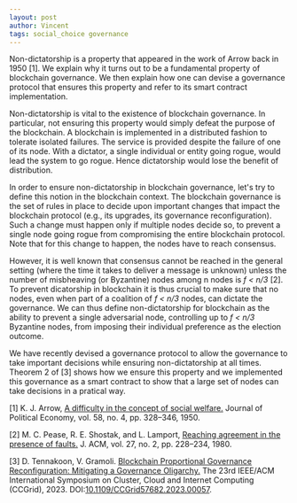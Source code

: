 ```yaml
---
layout: post
author: Vincent
tags: social_choice governance
---
```


Non-dictatorship is a property that appeared in the work of Arrow back in 1950 [1]. We explain why it turns out to be a fundamental property of blockchain governance. We then explain how one can devise a governance protocol that ensures this property and refer to its smart contract implementation.

Non-dictatorship is vital to the existence of blockchain governance. In particular, not ensuring this property would simply defeat the purpose of the blockchain. A blockchain is implemented in a distributed fashion to tolerate isolated failures. The service is provided despite the failure of one of its node. With a dictator, a single individual or entity going rogue, would lead the system to go rogue. Hence dictatorship would lose the benefit of distribution.

In order to ensure non-dictatorship in blockchain governance, let's try to define this notion in the blockchain context. The blockchain governance is the set of rules in place to decide upon important changes that impact the blockchain protocol (e.g., its upgrades, its governance reconfiguration).  Such a change must happen only if multiple nodes decide so, to prevent a single node going rogue from compromising the entire blockchain protocol. Note that for this change to happen, the nodes have to reach consensus. 

However, it is well known that consensus cannot be reached in the general setting (where the time it takes to deliver a message is unknown) unless the number of misbheaving (or Byzantine) nodes among n nodes is <i>f < n/3</i> [2]. To prevent dicatorship in blockchain it is thus crucial to make sure that no nodes, even when part of a coalition of <i>f < n/3</i> nodes, can dictate the governance. We can thus define non-dictatorship for blockchain as the ability to prevent a single adversarial node, controlling up to <i>f < n/3</i> Byzantine nodes, from imposing their individual preference as the election outcome.

We have recently devised a governance protocol to allow the governance to take important decisions while ensuring non-dictatorship at all times. Theorem 2 of [3] shows how we ensure this property and we implemented this governance as a smart contract to show that a large set of nodes can take decisions in a pratical way.

[1] K. J. Arrow, [A difficulty in the concept of social welfare.](https://www.jstor.org/stable/1828886) Journal of Political Economy, vol. 58, no. 4, pp. 328–346, 1950.

[2] M. C. Pease, R. E. Shostak, and L. Lamport, [Reaching agreement in the presence of faults.](https://lamport.azurewebsites.net/pubs/reaching.pdf) J. ACM, vol. 27, no. 2, pp. 228–234, 1980.

[3] D. Tennakoon, V. Gramoli. [Blockchain Proportional Governance Reconfiguration: Mitigating a Governance Oligarchy.](https://gramoli.github.io/pubs/CCGrid23-GovernanceReconfiguration.pdf) The 23rd IEEE/ACM International Symposium on Cluster, Cloud and Internet Computing (CCGrid), 2023. DOI:[10.1109/CCGrid57682.2023.00057](https://doi.org/10.1109/CCGrid57682.2023.00057)</a>.
